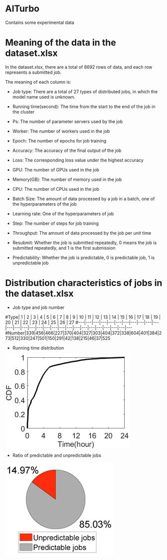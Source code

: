 # AITurbo
Contains some experimental data

# Meaning of the data in the dataset.xlsx

In the dataset.xlsx, there are a total of 8692 rows of data, and each row represents a submitted job.

The meaning of each column is:

- Job type: There are a total of 27 types of distributed jobs, in which the model name used is unknown.

- Running time(second): The time from the start to the end of the job in the cluster

- Ps: The number of parameter servers used by the job

- Worker: The number of workers used in the job

- Epoch: The number of epochs for job training

- Accuracy: The accuracy of the final output of the job

- Loss: The corresponding loss value under the highest accuracy

- GPU: The number of GPUs used in the job

- Memory(GB): The number of memory used in the job 

- CPU: The number of CPUs used in the job 

- Batch Size: The amount of data processed by a job in a batch, one of the hyperparameters of the job

- Learning rate: One of the hyperparameters of job

- Step: The number of steps for job training

- Throughput: The amount of data processed by the job per unit time

- Resubmit: Whether the job is submitted repeatedly, 0 means the job is submitted repeatedly, and 1 is the first submission

- Predictability: Whether the job is predictable, 0 is predictable job, 1 is unpredictable job


# Distribution characteristics of jobs in the dataset.xlsx

- Job type and job number

#Type| 1 | 2 | 3 | 4 | 5 | 6 | 7 | 8 | 9 | 10 | 11 | 12 | 13 | 14 | 15 | 16 | 17 | 18 | 19 | 20 | 21 | 22 | 23 | 24 | 25 | 26 | 27 
#---|---|---|---|---|---|---|---|---|---|---|---|---|---|---|---|---|---|---|---|---|---|---|---|---|---|---|---
#Number|339|456|466|227|370|404|327|303|404|372|338|604|401|384|273|512|330|247|501|150|291|42|138|215|46|37|525

- Running time distribution


 <img src="https://github.com/LFSCODE/AITurbo/blob/main/figure/runtime.png" width = "400" height = "300" alt="图片名称" align=center />


- Ratio of predictable and unpredictable jobs

 <img src="https://github.com/LFSCODE/AITurbo/blob/main/figure/pre_unpre.png" width = "350" height = "300" alt="图片名称" align=center />

